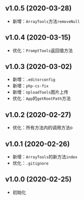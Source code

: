 ## v1.0.5 (2020-03-28)
* 新增：`ArrayTools`方法`removeNull`

## v1.0.4 (2020-03-15)
* 优化：`PromptTools`返回值方法

## v1.0.3 (2020-03-02)
* 新增：`.editorconfig`
* 新增：`php-cs-fix`
* 新增：`UploadTools`图片上传
* 优化：`App`的`getRootPath`方法

## v1.0.2 (2020-02-27)
* 优化：所有方法内的调用方法o

## v1.0.1 (2020-02-26)
* 新增：`ArrayTools`的新方法`index`
* 优化：`.gitignore`

## v1.0.0 (2020-02-25)
* 初始化
